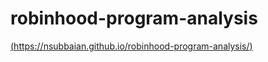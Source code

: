 # robinhood-program-analysis

[(https://nsubbaian.github.io/robinhood-program-analysis/)](https://nsubbaian.github.io/robinhood-program-analysis/)
